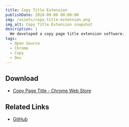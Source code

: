 ```yaml
---
title: Copy Title Extension
publishDate: 2024-09-08 00:00:00
img: /assets/copy-title-extension.png
img_alt: Copy Title Extension snapshot
description: |
  We developed a copy page title extension software.
tags:
  - Open Source
  - Chrome
  - Copy
  - Dev
---
```


## Download

- [Copy Page Title - Chrome Web Store](https://chromewebstore.google.com/detail/copy-page-title/cofmmgbikdpfpdecffpknclhhlnbfnlg)

## Related Links

- [GitHub](https://github.com/wangrunlin/copy-title-extension)
